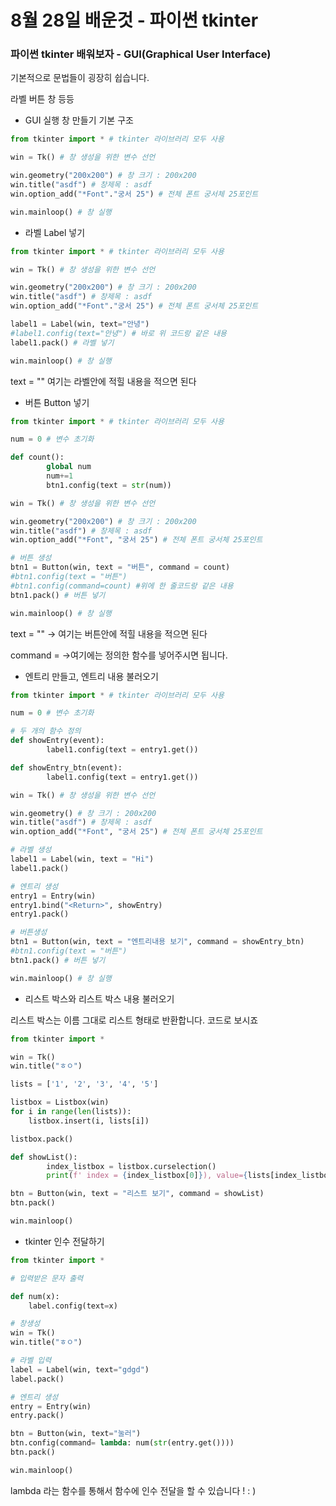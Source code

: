 # 8월 28일 배운것 - 파이썬 tkinter

### 파이썬 tkinter 배워보자 - GUI(Graphical User Interface)

기본적으로 문법들이 굉장히 쉽습니다.

라벨 버튼 창 등등

- GUI 실행 창 만들기 기본 구조

```python
from tkinter import * # tkinter 라이브러리 모두 사용

win = Tk() # 창 생성을 위한 변수 선언

win.geometry("200x200") # 창 크기 : 200x200
win.title("asdf") # 창제목 : asdf
win.option_add("*Font"."궁서 25") # 전체 폰트 궁서체 25포인트

win.mainloop() # 창 실행
```

- 라벨 Label 넣기

```python
from tkinter import * # tkinter 라이브러리 모두 사용

win = Tk() # 창 생성을 위한 변수 선언

win.geometry("200x200") # 창 크기 : 200x200
win.title("asdf") # 창제목 : asdf
win.option_add("*Font"."궁서 25") # 전체 폰트 궁서체 25포인트

label1 = Label(win, text="안녕")
#label1.config(text="안녕") # 바로 위 코드랑 같은 내용
label1.pack() # 라벨 넣기

win.mainloop() # 창 실행
```

text = "" 여기는 라벨안에 적힐 내용을 적으면 된다

- 버튼 Button 넣기

```python
from tkinter import * # tkinter 라이브러리 모두 사용

num = 0 # 변수 초기화

def count():
		global num
		num+=1
		btn1.config(text = str(num))

win = Tk() # 창 생성을 위한 변수 선언

win.geometry("200x200") # 창 크기 : 200x200
win.title("asdf") # 창제목 : asdf
win.option_add("*Font", "궁서 25") # 전체 폰트 궁서체 25포인트

# 버튼 생성
btn1 = Button(win, text = "버튼", command = count)
#btn1.config(text = "버튼")
#btn1.config(command=count) #위에 한 줄코드랑 같은 내용
btn1.pack() # 버튼 넣기

win.mainloop() # 창 실행
```

text = ""  → 여기는 버튼안에 적힐 내용을 적으면 된다

command = →여기에는 정의한 함수를 넣어주시면 됩니다. 

- 엔트리 만들고, 엔트리 내용 불러오기

```python
from tkinter import * # tkinter 라이브러리 모두 사용

num = 0 # 변수 초기화

# 두 개의 함수 정의
def showEntry(event):
		label1.config(text = entry1.get())

def showEntry_btn(event):
		label1.config(text = entry1.get())

win = Tk() # 창 생성을 위한 변수 선언

win.geometry() # 창 크기 : 200x200
win.title("asdf") # 창제목 : asdf
win.option_add("*Font", "궁서 25") # 전체 폰트 궁서체 25포인트

# 라벨 생성
label1 = Label(win, text = "Hi")
label1.pack()

# 엔트리 생성
entry1 = Entry(win)
entry1.bind("<Return>", showEntry)
entry1.pack()

# 버튼생성
btn1 = Button(win, text = "엔트리내용 보기", command = showEntry_btn)
#btn1.config(text = "버튼")
btn1.pack() # 버튼 넣기

win.mainloop() # 창 실행
```

- 리스트 박스와 리스트 박스 내용 불러오기

리스트 박스는 이름 그대로 리스트 형태로 반환합니다. 코드로 보시죠

```python
from tkinter import *

win = Tk()
win.title("ㅎㅇ")

lists = ['1', '2', '3', '4', '5']

listbox = Listbox(win)
for i in range(len(lists)):
	listbox.insert(i, lists[i])

listbox.pack()

def showList():
		index_listbox = listbox.curselection()
		print(f' index = {index_listbox[0]}), value={lists[index_listbox]}')

btn = Button(win, text = "리스트 보기", command = showList)
btn.pack()

win.mainloop()
```

- tkinter 인수 전달하기

```python
from tkinter import *

# 입력받은 문자 출력

def num(x):
    label.config(text=x)

# 창생성
win = Tk()
win.title("ㅎㅇ")

# 라벨 입력
label = Label(win, text="gdgd")
label.pack()

# 엔트리 생성
entry = Entry(win)
entry.pack()

btn = Button(win, text="눌러")
btn.config(command= lambda: num(str(entry.get())))
btn.pack()

win.mainloop()
```

lambda 라는 함수를 통해서 함수에 인수 전달을 할 수 있습니다 ! : )

